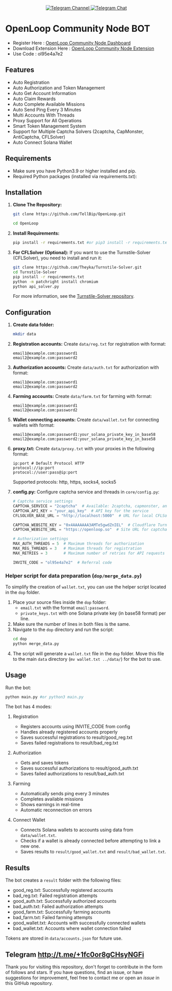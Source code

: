 <div align="center">

  <p align="center">
    <a href="https://t.me/cry_batya">
      <img src="https://img.shields.io/badge/Telegram-Channel-blue?style=for-the-badge&logo=telegram" alt="Telegram Channel">
    </a>
    <a href="https://t.me/+b0BPbs7V1aE2NDFi">
      <img src="https://img.shields.io/badge/Telegram-Chat-blue?style=for-the-badge&logo=telegram" alt="Telegram Chat">
    </a>
  </p>
</div>

# OpenLoop Community Node BOT

- Register Here : [OpenLoop Community Node Dashboard](https://openloop.so/auth/register)
- Download Extension Here : [OpenLoop Community Node Extension](https://chromewebstore.google.com/detail/openloop-community-node/effapmdildnpkiaeghlkicpfflpiambm)
- Use Code : ol95e4a7e2

## Features

  - Auto Registration
  - Auto Authorization and Token Management
  - Auto Get Account Information
  - Auto Claim Rewards
  - Auto Complete Available Missions
  - Auto Send Ping Every 3 Minutes
  - Multi Accounts With Threads
  - Proxy Support for All Operations
  - Smart Token Management System
  - Support for Multiple Captcha Solvers (2captcha, CapMonster, AntiCaptcha, CFLSolver)
  - Auto Connect Solana Wallet

## Requirements

- Make sure you have Python3.9 or higher installed and pip.
- Required Python packages (installed via requirements.txt):


## Installation

1. **Clone The Repository:**
   ```bash
   git clone https://github.com/TellBip/OpenLoop.git
   ```
   ```bash
   cd OpenLoop
   ```

2. **Install Requirements:**
   ```bash
   pip install -r requirements.txt #or pip3 install -r requirements.txt
   ```

3. **For CFLSolver (Optional):**
   If you want to use the Turnstile-Solver (CFLSolver), you need to install and run it:
   ```bash
   git clone https://github.com/Theyka/Turnstile-Solver.git
   cd Turnstile-Solver
   pip install -r requirements.txt
   python -m patchright install chromium
   python api_solver.py
   ```
   For more information, see the [Turnstile-Solver repository](https://github.com/Theyka/Turnstile-Solver).

## Configuration

1. **Create data folder:**
   ```bash
   mkdir data
   ```

2. **Registration accounts:** Create `data/reg.txt` for registration with format:
   ```
   email1@example.com:password1
   email2@example.com:password2
   ```

3. **Authorization accounts:** Create `data/auth.txt` for authorization with format:
   ```
   email1@example.com:password1
   email2@example.com:password2
   ```

4. **Farming accounts:** Create `data/farm.txt` for farming with format:
   ```
   email1@example.com:password1
   email2@example.com:password2
   ```

5. **Wallet connecting accounts:** Create `data/wallet.txt` for connecting wallets with format:
   ```
   email1@example.com:password1:your_solana_private_key_in_base58
   email2@example.com:password2:your_solana_private_key_in_base58
   ```

6. **proxy.txt:** Create `data/proxy.txt` with your proxies in the following format:
   ```
   ip:port # Default Protocol HTTP
   protocol://ip:port
   protocol://user:pass@ip:port
   ```
   Supported protocols: http, https, socks4, socks5

7. **config.py:** Configure captcha service and threads in `core/config.py`:
   ```python
   # Captcha service settings
   CAPTCHA_SERVICE = "2captcha"  # Available: 2captcha, capmonster, anticaptcha, cflsolver
   CAPTCHA_API_KEY = "your_api_key"  # API key for the service
   CFLSOLVER_BASE_URL = "http://localhost:5000"  # URL for local CFLSolver API

   CAPTCHA_WEBSITE_KEY = "0x4AAAAAAA3AMTe5gwdZnIEL"  # Cloudflare Turnstile key
   CAPTCHA_WEBSITE_URL = "https://openloop.so"  # Site URL for captcha

   # Authorization settings
   MAX_AUTH_THREADS = 5  # Maximum threads for authorization
   MAX_REG_THREADS = 3   # Maximum threads for registration
   MAX_RETRIES = 3       # Maximum number of retries for API requests

   INVITE_CODE = "ol95e4a7e2"  # Referral code
   ```

### Helper script for data preparation (`dop/merge_data.py`)

To simplify the creation of `wallet.txt`, you can use the helper script located in the `dop` folder.

1.  Place your source files inside the `dop` folder:
    -   `email.txt` with the format `email:password`.
    -   `private_keys.txt` with one Solana private key (in base58 format) per line.
2.  Make sure the number of lines in both files is the same.
3.  Navigate to the `dop` directory and run the script:
    ```bash
    cd dop
    python merge_data.py
    ```
4.  The script will generate a `wallet.txt` file in the `dop` folder. Move this file to the main `data` directory (`mv wallet.txt ../data/`) for the bot to use.


## Usage

Run the bot:
```bash
python main.py #or python3 main.py
```

The bot has 4 modes:
1. Registration
   - Registers accounts using INVITE_CODE from config
   - Handles already registered accounts properly
   - Saves successful registrations to result/good_reg.txt
   - Saves failed registrations to result/bad_reg.txt

2. Authorization
   - Gets and saves tokens
   - Saves successful authorizations to result/good_auth.txt
   - Saves failed authorizations to result/bad_auth.txt

3. Farming
   - Automatically sends ping every 3 minutes
   - Completes available missions
   - Shows earnings in real-time
   - Automatic reconnection on errors

4. Connect Wallet
   - Connects Solana wallets to accounts using data from `data/wallet.txt`.
   - Checks if a wallet is already connected before attempting to link a new one.
   - Saves results to `result/good_wallet.txt` and `result/bad_wallet.txt`.

## Results

The bot creates a `result` folder with the following files:
- good_reg.txt: Successfully registered accounts
- bad_reg.txt: Failed registration attempts
- good_auth.txt: Successfully authorized accounts
- bad_auth.txt: Failed authorization attempts
- good_farm.txt: Successfully farming accounts
- bad_farm.txt: Failed farming attempts
- good_wallet.txt: Accounts with successfully connected wallets
- bad_wallet.txt: Accounts where wallet connection failed

Tokens are stored in `data/accounts.json` for future use.

## Telegram http://t.me/+1fc0or8gCHsyNGFi

Thank you for visiting this repository, don't forget to contribute in the form of follows and stars.
If you have questions, find an issue, or have suggestions for improvement, feel free to contact me or open an *issue* in this GitHub repository.
